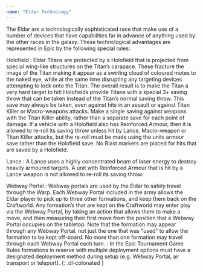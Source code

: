```yaml
---
name: "Eldar Technology"
---
```

The Eldar are a technologically sophisticated race that make use of a number of devices that have capabilities far in advance of anything used by the other races in the galaxy. These technological advantages are represented in Epic by the following special rules:

Holofield
: Eldar Titans are protected by a Holofield that is projected from special wing-like structures on the Titan&rsquo;s carapace. These fracture the image of the Titan making it appear as a swirling cloud of coloured motes to the naked eye, while at the same time disrupting any targeting devices attempting to lock onto the Titan. The overall result is to make the Titan a very hard target to hit! Holofields provide Titans with a special 3+ saving throw that can be taken instead of the Titan&rsquo;s normal saving throw. This save may always be taken, even against hits in an assault or against Titan Killer or Macro-weapons attacks. Make a single saving against weapons with the Titan Killer ability, rather than a separate save for each point of damage. If a vehicle with a Holofield also has Reinforced Armour, then it is allowed to re-roll its saving throw unless hit by Lance, Macro-weapon or Titan Killer attacks, but the re-roll must be made using the units armour save rather than the Holofield save. No Blast markers are placed for hits that are saved by a Holofield.

Lance
: A Lance uses a highly concentrated beam of laser energy to destroy heavily armoured targets. A unit with Reinforced Armour that is hit by a Lance weapon is not allowed to re-roll its saving throw.

Webway Portal
: Webway portals are used by the Eldar to safely travel through the Warp. Each Webway Portal included in the army allows the Eldar player to pick up to three other formations, and keep them back on the Craftworld. Any formation&rsquo;s that are kept on the Craftworld may enter play via the Webway Portal, by taking an action that allows them to make a move, and then measuring their first move from the position that a Webway Portal occupies on the tabletop. Note that the formation may appear through any Webway Portal, not just the one that was <q>used</q> to allow the formation to be kept off-board. No more than one formation may travel through each Webway Portal each turn.
: In the Epic Tournament Game Rules formations in reserve with multiple deployment options must have a designated deployment method during setup (e.g. Webway Portal, air transport or teleport).
{: .dl-colonated }